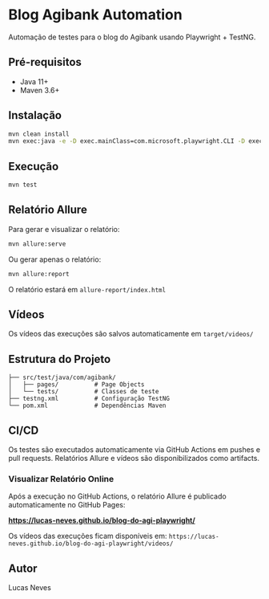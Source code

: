 # Blog Agibank Automation

Automação de testes para o blog do Agibank usando Playwright + TestNG.

## Pré-requisitos

- Java 11+
- Maven 3.6+

## Instalação

```bash
mvn clean install
mvn exec:java -e -D exec.mainClass=com.microsoft.playwright.CLI -D exec.args="install chromium"
```

## Execução

```bash
mvn test
```

## Relatório Allure

Para gerar e visualizar o relatório:

```bash
mvn allure:serve
```

Ou gerar apenas o relatório:

```bash
mvn allure:report
```

O relatório estará em `allure-report/index.html`

## Vídeos

Os vídeos das execuções são salvos automaticamente em `target/videos/`

## Estrutura do Projeto

```
├── src/test/java/com/agibank/
│   ├── pages/          # Page Objects
│   └── tests/          # Classes de teste
├── testng.xml          # Configuração TestNG
└── pom.xml             # Dependências Maven
```

## CI/CD

Os testes são executados automaticamente via GitHub Actions em pushes e pull requests.
Relatórios Allure e vídeos são disponibilizados como artifacts.

### Visualizar Relatório Online

Após a execução no GitHub Actions, o relatório Allure é publicado automaticamente no GitHub Pages:

**https://lucas-neves.github.io/blog-do-agi-playwright/**

Os vídeos das execuções ficam disponíveis em: `https://lucas-neves.github.io/blog-do-agi-playwright/videos/`

## Autor

Lucas Neves
